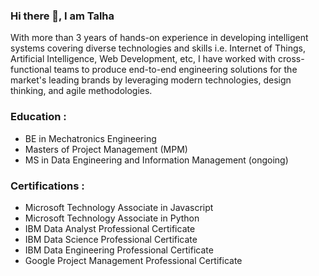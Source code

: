 ### Hi there 👋, I am Talha

With more than 3 years of hands-on experience in developing intelligent systems covering diverse technologies and skills i.e. Internet of Things, Artificial Intelligence, Web Development, etc, I have worked with cross-functional teams to produce end-to-end engineering solutions for the market's leading brands by leveraging modern technologies, design thinking, and agile methodologies. 

### Education :
- BE in Mechatronics Engineering
- Masters of Project Management (MPM)
- MS in Data Engineering and Information Management (ongoing)

### Certifications :
- Microsoft Technology Associate in Javascript
- Microsoft Technology Associate in Python
- IBM Data Analyst Professional Certificate
- IBM Data Science Professional Certificate
- IBM Data Engineering Professional Certificate
- Google Project Management Professional Certificate

<!--- 
- IBM AI Engineering Professional Certificate (ongoing)
- IBM DevOps and Software Engineering Professional Certificate (ongoing)
- DeepLearning.AI TensorFlow Developer Professional Certificate (ongoing)
--->


<!--- 
### DeepLearning.AI Specializations :
- Mathematics for ML and Data Science
- Machine Learning
- Deep Learning
- Natural Language Processing
- Generative Adversarial Networks
- Tensorflow: Advance Techniques
- Tensorflow: Data and Deployment
- ML Engineering for Production (MLOPS)
--->

<!--- 
Domains :

1) Internet of Things
2) Data Analytics
3) Data Science 
4) Machine Learning
5) Deep Learning
6) Generative Adversrial Networks (GANs)
7) Natural Language Processing (NLP)
8) Image Processing
9) Computer Vision 
10) 3D Reconstruction
11) Web Development
12) Cloud Computing
13) Data Engineering
14) DevOps Engineering


Tools :

- C++ / Rust / Python / Javascript / Typescript

- React Js / Next Js / MongoDB / Express Js / Node Js / Appwrite / Strapi / Sanity

- Github Actions / Docker / Kubernetes / Teraform / NodeRed / InfluxDB / Grafana

- Firebase / Netlify / Vercel / AWS / Azure / GCP

- Kafka / Spark / Hadoop / Airflow / Snowflake / Databricks

- Scikit-Learn / Keras / Pytorch / Tensorflow / Langchain / Fast API

--->


